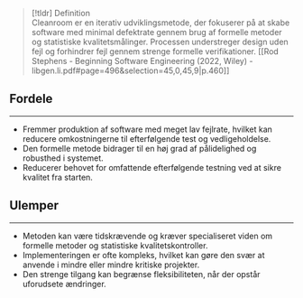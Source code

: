 
>[!tldr] Definition  
Cleanroom er en iterativ udviklingsmetode, der fokuserer på at skabe software med minimal defektrate gennem brug af formelle metoder og statistiske kvalitetsmålinger. Processen understreger design uden fejl og forhindrer fejl gennem strenge formelle verifikationer.
[[Rod Stephens - Beginning Software Engineering (2022, Wiley) - libgen.li.pdf#page=496&selection=45,0,45,9|p.460]]
## Fordele  
---
- Fremmer produktion af software med meget lav fejlrate, hvilket kan reducere omkostningerne til efterfølgende test og vedligeholdelse.  
- Den formelle metode bidrager til en høj grad af pålidelighed og robusthed i systemet.  
- Reducerer behovet for omfattende efterfølgende testning ved at sikre kvalitet fra starten.

## Ulemper  
---
- Metoden kan være tidskrævende og kræver specialiseret viden om formelle metoder og statistiske kvalitetskontroller.  
- Implementeringen er ofte kompleks, hvilket kan gøre den svær at anvende i mindre eller mindre kritiske projekter.  
- Den strenge tilgang kan begrænse fleksibiliteten, når der opstår uforudsete ændringer.
